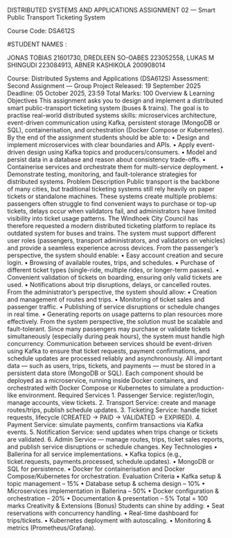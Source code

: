 DISTRIBUTED SYSTEMS AND APPLICATIONS ASSIGNMENT 02 — Smart Public Transport Ticketing System

Course Code: DSA612S

#STUDENT NAMES :

JONAS TOBIAS 21601730, DREDLEEN SO-OABES 223052558, LUKAS M SHINGUDI 223084913, ABNER KASHIKOLA 200908014


Course: Distributed Systems and Applications (DSA612S) Assessment: Second Assignment — Group Project Released: 19 September 2025 Deadline: 05 October 2025, 23:59 Total Marks: 100
Overview & Learning Objectives
This assignment asks you to design and implement a distributed smart public-transport ticketing system (buses & trains). The goal is to practise real-world distributed systems skills: microservices architecture, event-driven communication using Kafka, persistent storage (MongoDB or SQL), containerisation, and orchestration (Docker Compose or Kubernetes).
By the end of the assignment students should be able to:
•
Design and implement microservices with clear boundaries and APIs.
•
Apply event-driven design using Kafka topics and producers/consumers.
•
Model and persist data in a database and reason about consistency trade-offs.
•
Containerise services and orchestrate them for multi-service deployment.
•
Demonstrate testing, monitoring, and fault-tolerance strategies for distributed systems.
Problem Description
Public transport is the backbone of many cities, but traditional ticketing systems still rely heavily on paper tickets or standalone machines. These systems create multiple problems: passengers often struggle to find convenient ways to purchase or top-up tickets, delays occur when validators fail, and administrators have limited visibility into ticket usage patterns.
The Windhoek City Council has therefore requested a modern distributed ticketing platform to replace its outdated system for buses and trains. The system must support different user roles (passengers, transport administrators, and validators on vehicles) and provide a seamless experience across devices.
From the passenger’s perspective, the system should enable:
•
Easy account creation and secure login.
•
Browsing of available routes, trips, and schedules.
•
Purchase of different ticket types (single-ride, multiple rides, or longer-term passes).
•
Convenient validation of tickets on boarding, ensuring only valid tickets are used.
•
Notifications about trip disruptions, delays, or cancelled routes.
From the administrator’s perspective, the system should allow:
•
Creation and management of routes and trips.
•
Monitoring of ticket sales and passenger traffic.
•
Publishing of service disruptions or schedule changes in real time.
•
Generating reports on usage patterns to plan resources more effectively.
From the system perspective, the solution must be scalable and fault-tolerant. Since many passengers may purchase or validate tickets simultaneously (especially during peak hours), the system must handle high concurrency. Communication between services should be event-driven using Kafka to ensure that ticket requests, payment confirmations, and schedule updates are processed reliably and asynchronously.
All important data — such as users, trips, tickets, and payments — must be stored in a persistent data store (MongoDB or SQL). Each component should be deployed as a
microservice, running inside Docker containers, and orchestrated with Docker Compose or Kubernetes to simulate a production-like environment.
Required Services
1.
Passenger Service: register/login, manage accounts, view tickets.
2.
Transport Service: create and manage routes/trips, publish schedule updates.
3.
Ticketing Service: handle ticket requests, lifecycle (CREATED → PAID → VALIDATED → EXPIRED).
4.
Payment Service: simulate payments, confirm transactions via Kafka events.
5.
Notification Service: send updates when trips change or tickets are validated.
6.
Admin Service — manage routes, trips, ticket sales reports, and publish service disruptions or schedule changes.
Key Technologies
•
Ballerina for all service implementations.
•
Kafka topics (e.g., ticket.requests, payments.processed, schedule.updates).
•
MongoDB or SQL for persistence.
•
Docker for containerisation and Docker Compose/Kubernetes for orchestration.
Evaluation Criteria
•
Kafka setup & topic management – 15%
•
Database setup & schema design – 10%
•
Microservices implementation in Ballerina – 50%
•
Docker configuration & orchestration – 20%
•
Documentation & presentation – 5%
Total = 100 marks
Creativity & Extensions (Bonus)
Students can shine by adding:
•
Seat reservations with concurrency handling.
•
Real-time dashboard for trips/tickets.
•
Kubernetes deployment with autoscaling.
•
Monitoring & metrics (Prometheus/Grafana).
